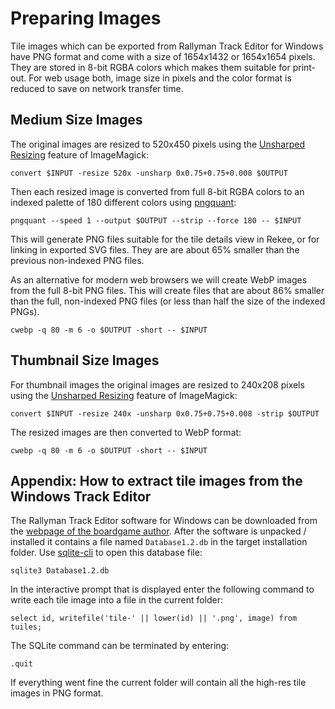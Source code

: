 Preparing Images
================

Tile images which can be exported from Rallyman Track Editor for Windows have
PNG format and come with a size of 1654x1432 or 1654x1654 pixels. They are
stored in 8-bit RGBA colors which makes them suitable for print-out. For web
usage both, image size in pixels and the color format is reduced to save on
network transfer time.

## Medium Size Images

The original images are resized to 520x450 pixels using the [Unsharped Resizing]
feature of ImageMagick:

```
convert $INPUT -resize 520x -unsharp 0x0.75+0.75+0.008 $OUTPUT
```

Then each resized image is converted from full 8-bit RGBA colors to an indexed
palette of 180 different colors using [pngquant]:

```
pngquant --speed 1 --output $OUTPUT --strip --force 180 -- $INPUT
```

This will generate PNG files suitable for the tile details view in Rekee, or
for linking in exported SVG files. They are are about 65% smaller than the
previous non-indexed PNG files.

As an alternative for modern web browsers we will create WebP images from the
full 8-bit PNG files. This will create files that are about 86% smaller than the
full, non-indexed PNG files (or less than half the size of the indexed PNGs).

```
cwebp -q 80 -m 6 -o $OUTPUT -short -- $INPUT
```

## Thumbnail Size Images

For thumbnail images the original images are resized to 240x208 pixels using the
[Unsharped Resizing] feature of ImageMagick:

```
convert $INPUT -resize 240x -unsharp 0x0.75+0.75+0.008 -strip $OUTPUT
```

The resized images are then converted to WebP format:

```
cwebp -q 80 -m 6 -o $OUTPUT -short -- $INPUT
```

## Appendix: How to extract tile images from the Windows Track Editor

The Rallyman Track Editor software for Windows can be downloaded from the
[webpage of the boardgame author][Rallyman GT]. After the software is unpacked
/ installed it contains a file named `Database1.2.db` in the target installation
folder. Use [sqlite-cli] to open this database file:

```
sqlite3 Database1.2.db
```

In the interactive prompt that is displayed enter the following command to
write each tile image into a file in the current folder:

```
select id, writefile('tile-' || lower(id) || '.png', image) from tuiles;
```

The SQLite command can be terminated by entering:

```
.quit
```

If everything went fine the current folder will contain all the high-res tile
images in PNG format.

[Unsharped Resizing]: https://legacy.imagemagick.org/Usage/resize/#resize_unsharp
[pngquant]: https://pngquant.org/
[Rallyman GT]: https://www.bouvier-international.com/index.php/rallyman/rallyman-gt
[sqlite-cli]: https://sqlite.org/cli.html
